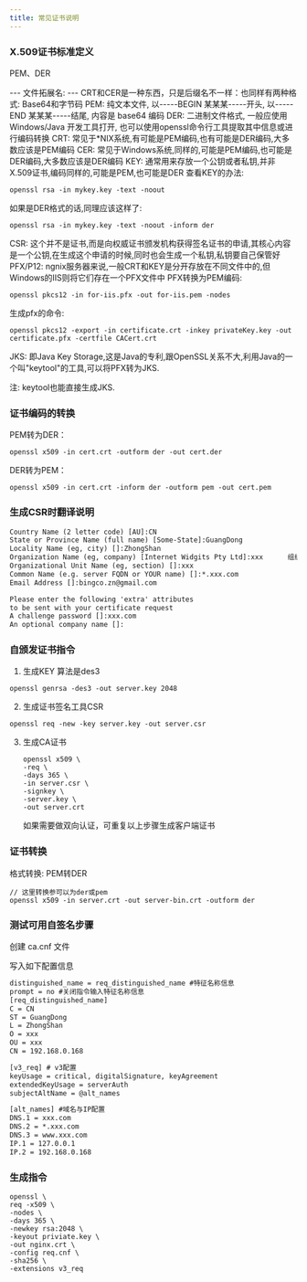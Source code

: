 ```yaml
---
title: 常见证书说明
---
```


###  X.509证书标准定义
PEM、DER

--- 文件拓展名: ---
CRT和CER是一种东西，只是后缀名不一样：也同样有两种格式: Base64和字节码
PEM: 纯文本文件, 以-----BEGIN 某某某-----开头, 以-----END 某某某-----结尾, 内容是 base64 编码
DER: 二进制文件格式, 一般应使用 Windows/Java 开发工具打开, 也可以使用openssl命令行工具提取其中信息或进行编码转换
CRT: 常见于*NIX系统,有可能是PEM编码,也有可能是DER编码,大多数应该是PEM编码
CER: 常见于Windows系统,同样的,可能是PEM编码,也可能是DER编码,大多数应该是DER编码
KEY: 通常用来存放一个公钥或者私钥,并非X.509证书,编码同样的,可能是PEM,也可能是DER
查看KEY的办法:

```shell
openssl rsa -in mykey.key -text -noout
```

如果是DER格式的话,同理应该这样了:
```shell
openssl rsa -in mykey.key -text -noout -inform der
```

CSR: 这个并不是证书,而是向权威证书颁发机构获得签名证书的申请,其核心内容是一个公钥,在生成这个申请的时候,同时也会生成一个私钥,私钥要自己保管好
PFX/P12: ngnix服务器来说,一般CRT和KEY是分开存放在不同文件中的,但Windows的IIS则将它们存在一个PFX文件中
PFX转换为PEM编码:

```shell
openssl pkcs12 -in for-iis.pfx -out for-iis.pem -nodes
```

生成pfx的命令:
```shell
openssl pkcs12 -export -in certificate.crt -inkey privateKey.key -out certificate.pfx -certfile CACert.crt
```

JKS: 即Java Key Storage,这是Java的专利,跟OpenSSL关系不大,利用Java的一个叫"keytool"的工具,可以将PFX转为JKS. 

注: keytool也能直接生成JKS.

### 证书编码的转换
PEM转为DER：
```shell
openssl x509 -in cert.crt -outform der -out cert.der
```

DER转为PEM：
```shell
openssl x509 -in cert.crt -inform der -outform pem -out cert.pem
```





### 生成CSR时翻译说明
```tex
Country Name (2 letter code) [AU]:CN 															国家名称（2 个字母代码）[AU]:CN
State or Province Name (full name) [Some-State]:GuangDong					州或省名称（全名）[Some-State]：广东
Locality Name (eg, city) []:ZhongShan															地名（如城市）[]:ZhongShan
Organization Name (eg, company) [Internet Widgits Pty Ltd]:xxx		组织名称（例如，公司）[Internet Widgits Pty Ltd]:xxx
Organizational Unit Name (eg, section) []:xxx											组织单位名称（例如，部分）[]:xxx
Common Name (e.g. server FQDN or YOUR name) []:*.xxx.com 					通用名称（例如服务器 FQDN 或您的姓名）[]:*.xxx.com
Email Address []:bingco.zn@gmail.com 															邮箱地址 []:bingco.zn@gmail.com

Please enter the following 'extra' attributes
to be sent with your certificate request
A challenge password []:xxx.com 																	证书库密码: xxx.com 
An optional company name []:																			可选的公司名称 []:
```







### 自颁发证书指令

1. 生成KEY 算法是des3

```shell
openssl genrsa -des3 -out server.key 2048
```

2. 生成证书签名工具CSR

```shell
openssl req -new -key server.key -out server.csr
```

3. 生成CA证书
   ```shell
   openssl x509 \
   -req \
   -days 365 \
   -in server.csr \
   -signkey \
   -server.key \
   -out server.crt
   ```

   如果需要做双向认证，可重复以上步骤生成客户端证书







### 证书转换

格式转换: PEM转DER
```shell
// 这里转换参可以为der或pem
openssl x509 -in server.crt -out server-bin.crt -outform der
```







### 测试可用自签名步骤

创建 ca.cnf 文件

写入如下配置信息

```tex
distinguished_name = req_distinguished_name #特征名称信息
prompt = no #关闭指令输入特征名称信息
[req_distinguished_name]
C = CN
ST = GuangDong
L = ZhongShan
O = xxx
OU = xxx
CN = 192.168.0.168

[v3_req] # v3配置
keyUsage = critical, digitalSignature, keyAgreement
extendedKeyUsage = serverAuth
subjectAltName = @alt_names

[alt_names] #域名与IP配置
DNS.1 = xxx.com
DNS.2 = *.xxx.com
DNS.3 = www.xxx.com
IP.1 = 127.0.0.1
IP.2 = 192.168.0.168
```







### 生成指令

```shell
openssl \
req -x509 \
-nodes \
-days 365 \
-newkey rsa:2048 \
-keyout priviate.key \
-out nginx.crt \
-config req.cnf \
-sha256 \
-extensions v3_req
```

